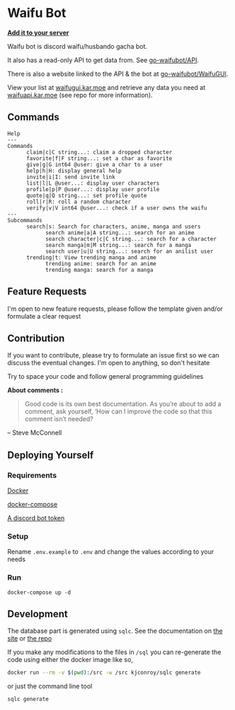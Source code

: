 # Waifu Bot

**[Add it to your server](https://discord.com/oauth2/authorize?scope=bot&client_id=712332547694264341&permissions=92224)**

Waifu bot is discord waifu/husbando gacha bot.

It also has a read-only API to get data from. See [go-waifubot/API](https://github.com/go-waifubot/API).

There is also a website linked to the API & the bot at [go-waifubot/WaifuGUI](https://github.com/go-waifubot/WaifuGUI).

View your list at [waifugui.kar.moe](https://waifugui.kar.moe) and retrieve any data you need at [waifuapi.kar.moe](https://waifuapi.kar.moe) (see repo for more information).

## Commands

```help
Help
---
Commands
      claim|c|C string...: claim a dropped character
      favorite|f|F string...: set a char as favorite
      give|g|G int64 @user: give a char to a user
      help|h|H: display general help
      invite|i|I: send invite link
      list|l|L @user...: display user characters
      profile|p|P @user...: display user profile
      quote|q|Q string...: set profile quote
      roll|r|R: roll a random character
      verify|v|V int64 @user...: check if a user owns the waifu
---
Subcommands
      search|s: Search for characters, anime, manga and users
            search anime|a|A string...: search for an anime
            search character|c|C string...: search for a character
            search manga|m|M string...: search for a manga
            search user|u|U string...: search for an anilist user
      trending|t: View trending manga and anime
            trending anime: search for an anime
            trending manga: search for a manga
```

## Feature Requests

I'm open to new feature requests, please follow the template given and/or formulate a clear request

## Contribution

If you want to contribute, please try to formulate an issue first so we can discuss the eventual changes. I'm open to anything, so don't hesitate

Try to space your code and follow general programming guidelines

**About comments :**

> Good code is its own best documentation. As you’re about to add a comment, ask yourself, ‘How can I improve the code so that this comment isn’t needed?

– Steve McConnell

## Deploying Yourself

### Requirements

[Docker](https://docs.docker.com/get-docker/)

[docker-compose](https://docs.docker.com/compose/install/)

[A discord bot token](https://discord.com/developers)

### Setup

Rename `.env.example` to `.env` and change the values according to your needs

### Run

`docker-compose up -d`

## Development

The database part is generated using `sqlc`. See the documentation on [the site](https://sqlc.dev) or [the repo](https://github.com/kjconroy/sqlc)

If you make any modifications to the files in `/sql` you can re-generate the code using either the docker image like so,

```sh
docker run --rm -v $(pwd):/src -w /src kjconroy/sqlc generate
```

or just the command line tool

```sh
sqlc generate
```
